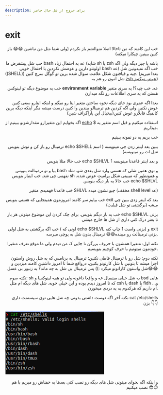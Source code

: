```yaml
---
description: برای خروج از شل حال حاضر
---
```


# exit

<p align="right">خب این کامند که من تاحالا اصلا منوالشم باز نکردم (ولی شما مثل من نباشین 😂😂 باز کنین ببینین چیکارا میکنه)</p>

<p align="right">خب شل پیشفرض ما bash عه به احتمال زیاد (شاید sh یا zsh باشه یا چیز دیگه ولی اگه اولونتو دارین و عوضش نکردین با احتمال خوبی bash عه) خب اگه نمیدونین شل ((SHELL)) چیه و قیافتون شکل علامت سوال شده برین تو گوگل سرچ کنین. (بعدا میریم شل امون رو هم به <a href="zsh.md">zsh عوض میکنیم</a>)</p>

<p align="right">خب یه موضوع دیگه تو لینوکس <strong>environment</strong> <strong>variable</strong> عه. خب چیه؟! یه سری متغیر هستن که یه سری اطلاعات رو نگه میدارن</p>

<p align="right">بعدا اگه عمری بود جای دیگه نحوه ساختن متغیر اینا رو میگم و اینکه اینارو سعی کنین عوض نکنین ولی اگه کردین هم ترمینالو ببندین وا کنین درست میشه مگر اینکه دیگه برین کانفیگ فابلارو عوض کنین(بیخیال این پاراگراف شین)</p>

<p align="right">اگه بخوایم این متغیرارو مقدارشونو ببینیم از <a href="echo.md">echo</a> استفاده میکنیم و قبل اسم متغیر یه $ میذاریم.</p>

<p align="right">خب بریم یه دو نمونه ببینیم</p>

<p align="right">ترمینال رو باز کن و توش بنویس echo $SHELL ببین بعد اینتر زدن چی مینویسه ( اسم شل ات رو مینویسه)</p>

<p align="right">خب حالا مثلا بنویس echo $SHLVL و بعد اینتر قاعدتا مینویسه 1</p>

<p align="right">بیا و تو ترمینالت بنویس bash و توی همین شلی که هستی وارد شل بعدی شو. شاد نفهمی چی شد. خب اینبار بنویس sh و همونطور که میبینی شکل پرامپت عوض شده. حب حالا یه بار دیگه بنویس echo $SHLVL</p>

<p align="right">خب قاعدتا فهمیدی متغیر SHLVL چیو نشون میده (مخفف shell level عه)</p>

<p align="right">خب بیایم سر کامند امروزمون همینجایی که هستی بنویس exit بعد که اینتر زدی ببین چی میشه (برگشتی تو شل قبلیت)</p>

<p align="right">خب یه بار دیگم بنویس. برای چک کردن این موضوع میتونی هر بار echo $SHLVL بزنی تا بعتر درک کنی داری از شل ها خارج میشی</p>

<p align="right">خب اگه برگشتی به شل اولی ( اونی که echo $SHLVL بزنی واست 1 چاپ کنه) و exit بزنی ترمینالت رو میبنده😅😅 ترمینال بدون شل به پوچی میرسه.</p>

<p align="right">نکته اول: متعیرا همشون با حروف بزرگن تا جایی ک من دیدم ولی ما موقع تعرف متغیرا خودمون میتونیم با حرف کوچیم بنویسیم.</p>

<p align="right">نکته دوم: شل رو با ترمینال قاطی نکنین؛ ترمینال یه برنامس که یه شل روش واستون اجرا میشه تا بتونین با شل کارتونو بکنین، درواقع شما تا امروز داشتین کامند میزدین و شل واستون کاراتونو میکرد :)) پس ترمینال بی شل به چه ماند؟ به زنبور بی عسل😂😂</p>

<p align="right">نکته سوم: sh یه شل خیلی مینیمال عه و واقعا داغونه ولی تو همه لینوکسا و bsd هایی که تا امروز دیدم بوده و این خیلی خوبه. شل های دیگه ام مثل csh یا dash یا fidh و... ام داریم که هرکدوم به یه دردی میخورن.</p>

<p align="right">نکته آخر اگه دوست داشتی بدونی چه شل هایی توی سیستمت داری cat /etc/shells بزن 👇👇</p>

![یه مثال از سیستم من](<.gitbook/assets/image (6).png>)

<p align="right">و اینکه اگه بخوای میتونی شل های دیگه رو نصب کنی بعدها یه خفناش رو میریم با هم نصب میکنیم 😎😉</p>
